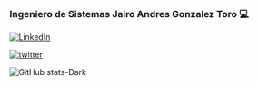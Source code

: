 ### Ingeniero de Sistemas Jairo Andres Gonzalez Toro 💻
[![LinkedIn](https://img.shields.io/badge/LinkedIn-0077B5?style=for-the-badge&logo=linkedin&logoColor=white)](https://www.linkedin.com/in/jairo-andres-gonzalez-toro-76256785/)

[![twitter](https://img.shields.io/badge/Twitter-1DA1F2?style=for-the-badge&logo=twitter&logoColor=white)](https://twitter.com/home)

![GitHub stats-Dark](https://github-readme-stats.vercel.app/api?username=jairo&show_icons=true&theme=radical)

